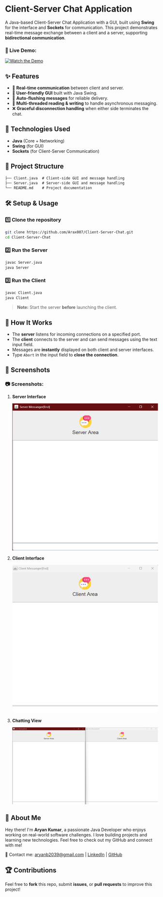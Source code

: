 # Client-Server Chat Application

A Java-based Client-Server Chat Application with a GUI, built using **Swing** for the interface and **Sockets** for communication. This project demonstrates real-time message exchange between a client and a server, supporting **bidirectional communication**.
### 🎥 Live Demo:
[![Watch the Demo](https://github.com/Arax007/Chat-Application/blob/main/Screenshots/Chat%20Application%20gif.gif)](https://github.com/Arax007/Chat-Application/blob/main/Screenshots/Chat%20Application%20gif.gif)


## ✨ Features
- 📡 **Real-time communication** between client and server.
- 🎨 **User-friendly GUI** built with Java Swing.
- 🔄 **Auto-flushing messages** for reliable delivery.
- 📜 **Multi-threaded reading & writing** to handle asynchronous messaging.
- ❌ **Graceful disconnection handling** when either side terminates the chat.

## 🚀 Technologies Used
- **Java** (Core + Networking)
- **Swing** (for GUI)
- **Sockets** (for Client-Server Communication)

## 📂 Project Structure
```
├── Client.java  # Client-side GUI and message handling
├── Server.java  # Server-side GUI and message handling
└── README.md    # Project documentation
```

## 🛠️ Setup & Usage
### 1️⃣ Clone the repository
```sh
git clone https://github.com/Arax007/Client-Server-Chat.git
cd Client-Server-Chat
```

### 2️⃣ Run the Server
```sh
javac Server.java
java Server
```

### 3️⃣ Run the Client
```sh
javac Client.java
java Client
```

> **Note:** Start the server **before** launching the client.

## 🎯 How It Works
- The **server** listens for incoming connections on a specified port.
- The **client** connects to the server and can send messages using the text input field.
- Messages are **instantly** displayed on both client and server interfaces.
- Type `Abort` in the input field to **close the connection**.

## 📸 Screenshots 
### 📷 Screenshots:
1. **Server Interface**
   
   ![Server Area](https://github.com/Arax007/Chat-Application/blob/main/Screenshots/Server%20Area%20Picture.png)

2. **Client Interface**
   
   ![Client Area](https://github.com/Arax007/Chat-Application/blob/main/Screenshots/Client%20Area%20Picture.png)

3. **Chatting View**
   
   ![Chatting Area](https://github.com/Arax007/Chat-Application/blob/main/Screenshots/chatting%20Area.png)

## 📌 About Me
Hey there! I'm **Aryan Kumar**, a passionate Java Developer who enjoys working on real-world software challenges. I love building projects and learning new technologies. Feel free to check out my GitHub and connect with me!

📧 Contact me: aryanb2039@gmail.com | [LinkedIn](#) | [GitHub](https://github.com/Arax007)

## 🏆 Contributions
Feel free to **fork** this repo, submit **issues**, or **pull requests** to improve this project!
